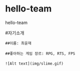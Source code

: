 # hello-team
hello-team

#자기소개

    ##이름: 최윤재

    ##좋아하는 게임 장르: RPG, RTS, FPS
    
    ![Alt text](img/slime.gif)
